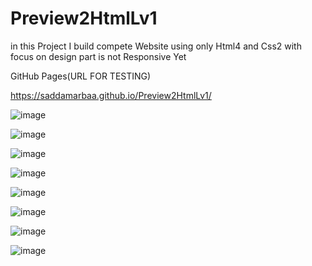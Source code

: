 # Preview2HtmlLv1

in this Project I build compete Website using only Html4 and Css2
with focus on design part is not Responsive Yet

GitHub Pages(URL FOR TESTING)

https://saddamarbaa.github.io/Preview2HtmlLv1/



![image](https://user-images.githubusercontent.com/51326421/100891090-7f24a900-34eb-11eb-9bd7-95681f2839c2.png)


![image](https://user-images.githubusercontent.com/51326421/100890098-72538580-34ea-11eb-941f-4d3c0d0bc4d3.png)


![image](https://user-images.githubusercontent.com/51326421/100890249-9d3dd980-34ea-11eb-801c-dfedb6c92498.png)


![image](https://user-images.githubusercontent.com/51326421/100890393-c52d3d00-34ea-11eb-87cc-3c1fa8b6402b.png)


![image](https://user-images.githubusercontent.com/51326421/100890471-e0984800-34ea-11eb-9ce6-db927a53743f.png)


![image](https://user-images.githubusercontent.com/51326421/100890573-f9086280-34ea-11eb-9e52-8e5a2dc1380a.png)


![image](https://user-images.githubusercontent.com/51326421/100890857-4553a280-34eb-11eb-8d32-4b15385e1999.png)


![image](https://user-images.githubusercontent.com/51326421/100890720-205f2f80-34eb-11eb-9004-c5a93f9a35c2.png)
